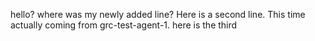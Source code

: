hello? where was my newly added line?
Here is a second line. This time actually coming from grc-test-agent-1.
here is the third
